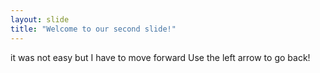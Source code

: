 ```yaml
---
layout: slide
title: "Welcome to our second slide!"
---
```

it was not easy but I have to move forward
Use the left arrow to go back!
